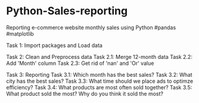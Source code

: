 # Python-Sales-reporting
Reporting e-commerce website monthly sales using Python #pandas #matplotlib

Task 1: Import packages and Load data

Task 2: Clean and Preprocess data
Task 2.1: Merge 12-month data
Task 2.2: Add 'Month' column
Task 2.3: Get rid of 'nan' and 'Or' value

Task 3: Reporting
Task 3.1: Which month has the best sales?
Task 3.2: What city has the best sales? 
Task 3.3: What time should we place ads to optimze efficiency?
Task 3.4: What products are most often sold together? 
Task 3.5: What product sold the most? Why do you think it sold the most? 

